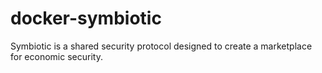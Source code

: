 # docker-symbiotic
Symbiotic is a shared security protocol designed to create a marketplace for economic security.
